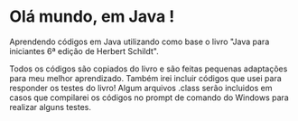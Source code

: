 # Olá mundo, em Java !
 Aprendendo códigos em Java utilizando como base o livro "Java para iniciantes 6ª edição de Herbert Schildt".

 Todos os códigos são copiados do livro e são feitas pequenas adaptações para meu melhor aprendizado.
 Também irei incluir códigos que usei para responder os testes do livro!
 Algum arquivos .class serão incluidos em casos que compilarei os códigos no prompt de comando do Windows para realizar alguns testes.
